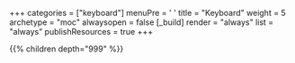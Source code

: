 +++ 
categories = ["keyboard"] 
menuPre = '<i class="fa-fw fas fa-keyboard"></i> '
title = "Keyboard" 
weight = 5
archetype = "moc" 
alwaysopen = false
[_build]
  render = "always"
  list = "always"
  publishResources = true
+++

{{% children depth="999" %}}